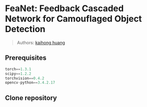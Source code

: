 # FeaNet: Feedback Cascaded Network for Camouflaged Object Detection


> Authors:
> [kaihong huang](kaihong.huang@seu.edu.cn)


## Prerequisites
``` python
torch==1.3.1
scipy==1.2.2
torchvision==0.4.2
opencv-python==3.4.2.17
```

## Clone repository
